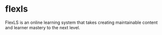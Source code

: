 # flexls
FlexLS is an online learning system that takes creating maintainable content and learner mastery to the next level.
